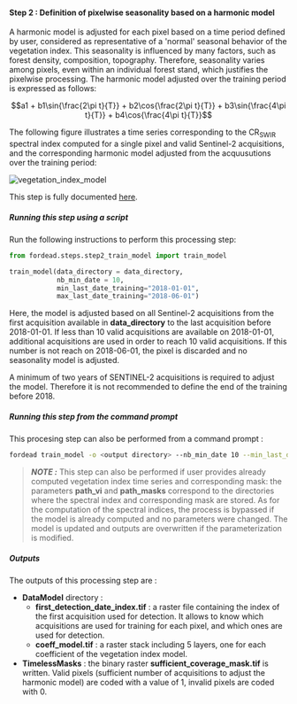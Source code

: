#### Step 2 : Definition of pixelwise seasonality based on a harmonic model

A harmonic model is adjusted for each pixel based on a time period defined by user, considered as representative of a 'normal' seasonal behavior of the vegetation index. 
This seasonality is influenced by many factors, such as forest density, composition, topography. 
Therefore, seasonality varies among pixels, even within an individual forest stand, which justifies the pixelwise processing.
The harmonic model adjusted over the training period is expressed as follows:

```math
a1 + b1\sin{\frac{2\pi t}{T}} + b2\cos{\frac{2\pi t}{T}} + b3\sin{\frac{4\pi t}{T}} + b4\cos{\frac{4\pi t}{T}}
```

The following figure illustrates a time series corresponding to the CR<sub>SWIR</sub> spectral index computed for a single pixel and valid Sentinel-2 acquisitions, and the corresponding harmonic model adjusted from the acquusutions over the training period:

![vegetation_index_model](Figures/model_X642135_Y5452255.png "vegetation_index_model")

This step is fully documented [here](../../user_guides/english/02_train_model.md).

##### Running this step using a script

Run the following instructions to perform this processing step:
```python
from fordead.steps.step2_train_model import train_model

train_model(data_directory = data_directory, 
            nb_min_date = 10, 
            min_last_date_training="2018-01-01", 
            max_last_date_training="2018-06-01")
```

Here, the model is adjusted based on all Sentinel-2 acquisitions from the first acquisition available in **data_directory** to the last acquisition before 2018-01-01.
If less than 10 valid acquisitions are available on 2018-01-01, additional acquisitions are used in order to reach 10 valid acquisitions. 
If this number is not reach on 2018-06-01, the pixel is discarded and no seasonality model is adjusted.

A minimum of two years of SENTINEL-2 acquisitions is required to adjust the model. 
Therefore it is not recommended to define the end of the training before 2018.

##### Running this step from the command prompt

This procesing step can also be performed from a command prompt :

```bash
fordead train_model -o <output directory> --nb_min_date 10 --min_last_date_training 2018-01-01 --max_last_date_training 2018-06-01
```


> **_NOTE :_** This step can also be performed if user provides already computed vegetation index time series and corresponding mask: 
the parameters **path_vi** and **path_masks** correspond to the directories where the spectral index and corresponding mask are stored.
As for the computation of the spectral indices, the process is bypassed if the model is already computed and no parameters were changed. 
The model is updated and outputs are overwritten if the parameterization is modified.

##### Outputs

The outputs of this processing step are :
- **DataModel** directory :
    - **first_detection_date_index.tif** : a raster file containing the index of the first acquisition used for detection. 
	It allows to know which acquisitions are used for training for each pixel, and which ones are used for detection.
    - **coeff_model.tif** : a raster stack including 5 layers, one for each coefficient of the vegetation index model.
- **TimelessMasks** : the binary raster **sufficient_coverage_mask.tif** is written. Valid pixels (sufficient number of acquisitions to adjust the harmonic model) are coded with a value of 1, invalid pixels are coded with 0.

